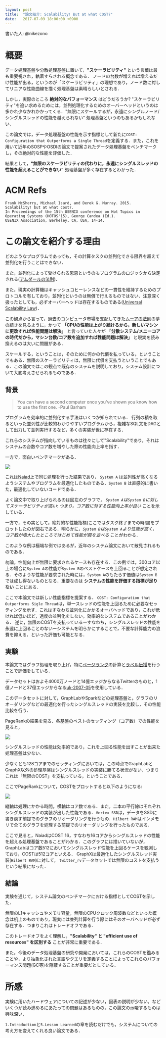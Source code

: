 ```yaml
---
layout: post
title:  "論文紹介: Scalability! But at what COST?"
date:   2017-07-09 18:00:00 +0900
---
```


書いた人: @nikezono

# 概要

データ処理基盤や分散処理基盤に置いて，**"スケーラビリティ"** という言葉は最も重要視され，執着すらされる概念である．
ノードの台数が増えれば増えるだけ性能が出る，というのが「スケーラビリティ」の理想であり，ノード数に対してリニアな性能曲線を描く処理基盤は素晴らしいとされる．

しかし，実際のところ **絶対的なパフォーマンス** はどうだろうか? "スケーラビリティ"を追い求めるためには，並列処理化するためのオーバーヘッドというのは多かれ少なかれかかってくる．"無限にスケールするが，永遠にシングルノード/シングルスレッドの性能を越えられない" 処理基盤というのもあるかもしれない．

この論文では，データ処理基盤の性能を示す指標として新たに`COST: Configuration that Outperforms a Single Thread`を定義する．また，これを用いて近年のSOSPやOSDIの論文で提案されたデータ処理基盤をベンチマークし，その絶対的な性能を評価した．

結果として，**"無限のスケーラビリティの代わりに，永遠にシングルスレッドの性能を超えることができない"** 処理基盤が多く存在するとわかった．

# ACM Refs

```
Frank McSherry, Michael Isard, and Derek G. Murray. 2015.
Scalability! but at what cost?.
In Proceedings of the 15th USENIX conference on Hot Topics in Operating Systems (HOTOS'15), George Candea (Ed.).
USENIX Association, Berkeley, CA, USA, 14-14.
```

# この論文を紹介する理由

どのようなプログラムであっても，その計算タスクの並列化できる限界を超えて並列化を行うことはできない．

また，並列化によって受けられる恩恵というのもプログラムのロジックから決定される([アムダールの法則][])．

また，現実の計算機はキャッシュコヒーレンスなどの一貫性を維持するためのプロトコルを有しており，並列化というのは無償で行えるものではない．注意深く扱ったとしても，必ずオーバーヘッドは存在するものである([Universal Scalability Law][])．

この観点から言って，過去のコンピュータ市場を支配してきた[ムーアの法則](https://ja.wikipedia.org/wiki/%E3%83%A0%E3%83%BC%E3%82%A2%E3%81%AE%E6%B3%95%E5%89%87)の夢の続きを見るように，かつて **「CPUの性能は上がり続けるから，新しいマシンに更改すれば性能問題は解決」** と言っていた人々が **「分散システム/メニーコアの時代だから，マシン台数/コア数を追加すれば性能問題は解決」** と現実を読み換えるのは大いに問題がある．

スケールする，ということは，そのために何かの代償を払っている，ということでもある．無限のスケーラビリティは，無限に代償を支払うということでもある．この論文ではこの観点で既存のシステムを説明しており，システム設計について大変考えさせられるものである．

## 背景


> You can have a second computer once you've shown you know how to use the first one.
> -Paul Barham

プログラムを効率的に並列化する手法はいくつか知られている．
行列の積を取るといった並列性が比較的わかりやすいプログラムから，複雑なSQL文をDAGとして出力して並列実行するなど，多くの実装が世に存在する．

これらのシステムが指向しているものは往々にして"Scalability"であり，それはシステムの台数やコア数を増やした際の性能向上率を指す．

一方で，面白いベンチマークがある．

![](https://gyazo.com/ab05a942f19406762f03126dfb48bc30.png)

これは[Naiad](https://www.microsoft.com/en-us/research/project/naiad/)上で同じ処理を行った結果であり，
`System A` は並列性が高くなるようシステムやプログラムを最適化したものである．`System B` は直感的に書いた，最適化していないコードである．

よく論文中で取り上げられるのは図左のグラフで， *`System A`は`System B`に対してスケーラビリティが高い: つまり，コア数に対する性能向上率が良い* ことを示している．

一方で，その実として，絶対的な性能指標(ここではタスク終了までの時間)をプロットしたのが図右である．明らかに，*`System B`は`System A`より性能が高く，コア数が増大したところではじめて性能が肩を並べる* ことがわかる．

このような例は極端な例ではあるが，近年のシステム論文において散見されるものである．

勿論，性能向上が無限に要求されるケースも存在する．この例では，300コア以上の場合に`System A`の性能が`System B`のベストケースを上回ることが想定される．そのような性能が要求された時には，`System A`のもたらす価値は`System B`では成し得ないものとなる．重要なのは **システムの性能を評価する指標が足りない** ことにある．

ここで本論文では新しい性能指標を提案する． `COST: Configuration that Outperforms Sigle Thread`は，単一スレッドの性能を上回るために必要なセッティングを示す．これはすなわち並列化にかかるオーバヘッドであり，これが低ければ低いほど，過度の並列化をしない，効率的なシステムであることがわかる．
逆に，無限のCOSTを支払っているーすなわち，シングルスレッドの性能を永遠に上回ることのないーシステムを明らかにすることで，不要な計算能力の浪費を抑える，といった評価も可能となる．

## 実験

本論文ではグラフ処理を取り上げ，特に[ページランク](https://ja.wikipedia.org/wiki/%E3%83%9A%E3%83%BC%E3%82%B8%E3%83%A9%E3%83%B3%E3%82%AF)の計算と[ラベル伝播](https://en.wikipedia.org/wiki/Label_Propagation_Algorithm)を行うことで評価をしている．

データセットはおよそ4000万ノードと14億エッジからなるTwitterのものと，1億ノードと37億エッジからなる[uk-2007-05](http://law.di.unimi.it/webdata/uk-2007-05/)を使用している．

このデータセットに対して，GraphLabやSparkなどの処理基盤と，グラフのリオーダリングなどの最適化を行ったシングルスレッドの実装を比較し，その性能比較を行う．

PageRankの結果を見る．各基盤のベストのセッティング（コア数）での性能を見ると，

![](https://gyazo.com/5d23105fd1a3a5b6e933133b52420310.png)

シングルスレッドの性能は効率的であり，これを上回る性能を出すことが出来た処理基盤は少ない．

少なくとも128コアまでのセッティングにおいては，この時点でGraphLabとGraphX以外の処理基盤はシングルスレッドの実装に勝てる状況がない．つまりこれは「無限のCOST」を支払っている，ということである．

ここでPageRankについて，COSTをプロットすると以下のようになる:

![](https://gyazo.com/a637323fd29930cc38da518b38eee55c.png)

縦軸は処理にかかる時間，横軸はコア数である．また，二本の平行線はそれぞれシングルスレッドの実装が出した性能である．`Vertex SSD`は，データをSSDに書き戻す前提でのグラフのリオーダリングを行うもの．`Hilbert RAM`はインメモリで全てのグラフを処理する前提でのリオーダリングを行ったものである．

ここで見ると，NaiadはCOST 16，すなわち16コアからシングルスレッドの性能を超える処理基盤であることがわかる．このグラフには描いていないが，GraphLabはコア数512においてシングルスレッド性能を上回るケースを観測しており，COSTは512コアといえる．
GraphXは最適化したシングルスレッド実装(`Hilbert RAM`)に対して， `twitter_rv`データセットでは無限のコストを支払うという結果になった．

## 結論

実験を通じて，システム論文のベンチマークにおける指標としてCOSTを示した．

無限のL1キャッシュやメモリ容量，無限のCPUクロック周波数などといった概念は机上のものであり，現実には並列計算を行う際にはそのオーバヘッドが必ず存在する．つまりこれはトレードオフである．

このトレードオフをよく理解し，**"Scalability" と "efficient use of resources" を区別する** ことが非常に重要である．

また，今後のデータ処理基盤の研究や開発においては，これらのCOSTを鑑みることや，より抽象化された言語やクエリを定義することによってこれらのパフォーマンス問題(GC等)を隠蔽することが重要だとしている．

# 所感

実験に用いたハードウェアについての記述が少ない，図表の説明が少ない，などいくつか読み進めるにあたっての問題はあるものの，この論文の示唆するものは興味深い．

`1.Introduction`と`5.Lesson Learned`の章を読むだけでも，システムについての考え方を変えてくれる良い論文である．

[アムダールの法則]:https://ja.wikipedia.org/wiki/%E3%82%A2%E3%83%A0%E3%83%80%E3%83%BC%E3%83%AB%E3%81%AE%E6%B3%95%E5%89%87
[Universal Scalability Law]:http://www.perfdynamics.com/Manifesto/USLscalability.html
